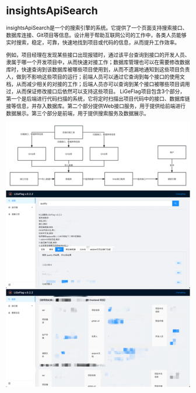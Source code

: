# insightsApiSearch

insightsApiSearch是一个的搜索引擎的系统。它提供了一个页面支持搜索接口、数据库连接、Git项目等信息。设计用于帮助互联网公司的工作中，各类人员能够实时搜索，稳定，可靠，快速地找到项目或代码的信息，从而提升工作效率。

例如，项目经理在发现某些接口出现报错时，通过该平台查询到接口的开发人员、隶属于哪一个开发项目中，从而快速对接工作；数据库管理也可以在需要修改数据库时，快速查询到该数据库被哪些项目使用到，从而不遗漏地通知到这些项目负责人，做到不影响这些项目的运行；前端人员可以通过它查询到每个接口的使用文档，从而减少相关的对接的工作；后端人员亦可以查询到某个接口被哪些项目调用过，从而保证修改接口后依然可以支持这些项目。
LiGeFlag项目包含3个部分，第一个是后端进行代码扫描的系统，它将定时扫描出项目代码中的接口、数据库链接等信息，并存入数据库。第二个部分提供Web接口服务，用于提供给前端进行数据展示。第三个部分是前端，用于提供搜索服务及数据展示。

![image](https://raw.githubusercontent.com/insightsvalue/insightsApiSearch/main/%E6%9E%B6%E6%9E%84.png)
![image](https://github.com/insightsvalue/insightsApiSearch/blob/main/%E6%88%AA%E5%B1%8F1.png?raw=true)
![image](https://github.com/insightsvalue/insightsApiSearch/blob/main/%E6%88%AA%E5%B1%8F2.png?raw=true)

